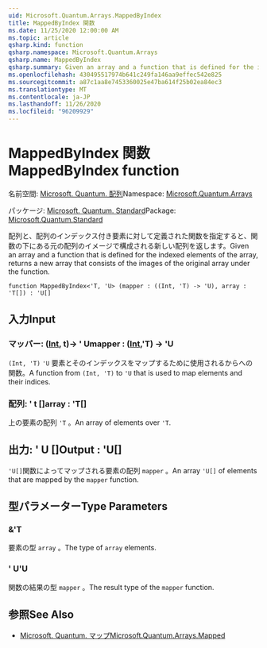 ```yaml
---
uid: Microsoft.Quantum.Arrays.MappedByIndex
title: MappedByIndex 関数
ms.date: 11/25/2020 12:00:00 AM
ms.topic: article
qsharp.kind: function
qsharp.namespace: Microsoft.Quantum.Arrays
qsharp.name: MappedByIndex
qsharp.summary: Given an array and a function that is defined for the indexed elements of the array, returns a new array that consists of the images of the original array under the function.
ms.openlocfilehash: 430495517974b641c249fa146aa9effec542e825
ms.sourcegitcommit: a87c1aa8e7453360025e47ba614f25b02ea84ec3
ms.translationtype: MT
ms.contentlocale: ja-JP
ms.lasthandoff: 11/26/2020
ms.locfileid: "96209929"
---
```

# <a name="mappedbyindex-function"></a><span data-ttu-id="790ca-102">MappedByIndex 関数</span><span class="sxs-lookup"><span data-stu-id="790ca-102">MappedByIndex function</span></span>

<span data-ttu-id="790ca-103">名前空間: [Microsoft. Quantum. 配列](xref:Microsoft.Quantum.Arrays)</span><span class="sxs-lookup"><span data-stu-id="790ca-103">Namespace: [Microsoft.Quantum.Arrays](xref:Microsoft.Quantum.Arrays)</span></span>

<span data-ttu-id="790ca-104">パッケージ: [Microsoft. Quantum. Standard](https://nuget.org/packages/Microsoft.Quantum.Standard)</span><span class="sxs-lookup"><span data-stu-id="790ca-104">Package: [Microsoft.Quantum.Standard](https://nuget.org/packages/Microsoft.Quantum.Standard)</span></span>


<span data-ttu-id="790ca-105">配列と、配列のインデックス付き要素に対して定義された関数を指定すると、関数の下にある元の配列のイメージで構成される新しい配列を返します。</span><span class="sxs-lookup"><span data-stu-id="790ca-105">Given an array and a function that is defined for the indexed elements of the array, returns a new array that consists of the images of the original array under the function.</span></span>

```qsharp
function MappedByIndex<'T, 'U> (mapper : ((Int, 'T) -> 'U), array : 'T[]) : 'U[]
```


## <a name="input"></a><span data-ttu-id="790ca-106">入力</span><span class="sxs-lookup"><span data-stu-id="790ca-106">Input</span></span>

### <a name="mapper--intt---u"></a><span data-ttu-id="790ca-107">マッパー: ([Int](xref:microsoft.quantum.lang-ref.int), t)-> ' U</span><span class="sxs-lookup"><span data-stu-id="790ca-107">mapper : ([Int](xref:microsoft.quantum.lang-ref.int),'T) -> 'U</span></span>

<span data-ttu-id="790ca-108">`(Int, 'T)` `'U` 要素とそのインデックスをマップするために使用されるからへの関数。</span><span class="sxs-lookup"><span data-stu-id="790ca-108">A function from `(Int, 'T)` to `'U` that is used to map elements and their indices.</span></span>


### <a name="array--t"></a><span data-ttu-id="790ca-109">配列: ' t []</span><span class="sxs-lookup"><span data-stu-id="790ca-109">array : 'T[]</span></span>

<span data-ttu-id="790ca-110">上の要素の配列 `'T` 。</span><span class="sxs-lookup"><span data-stu-id="790ca-110">An array of elements over `'T`.</span></span>



## <a name="output--u"></a><span data-ttu-id="790ca-111">出力: ' U []</span><span class="sxs-lookup"><span data-stu-id="790ca-111">Output : 'U[]</span></span>

<span data-ttu-id="790ca-112">`'U[]`関数によってマップされる要素の配列 `mapper` 。</span><span class="sxs-lookup"><span data-stu-id="790ca-112">An array `'U[]` of elements that are mapped by the `mapper` function.</span></span>

## <a name="type-parameters"></a><span data-ttu-id="790ca-113">型パラメーター</span><span class="sxs-lookup"><span data-stu-id="790ca-113">Type Parameters</span></span>

### <a name="t"></a><span data-ttu-id="790ca-114">&</span><span class="sxs-lookup"><span data-stu-id="790ca-114">'T</span></span>

<span data-ttu-id="790ca-115">要素の型 `array` 。</span><span class="sxs-lookup"><span data-stu-id="790ca-115">The type of `array` elements.</span></span>
### <a name="u"></a><span data-ttu-id="790ca-116">' U</span><span class="sxs-lookup"><span data-stu-id="790ca-116">'U</span></span>

<span data-ttu-id="790ca-117">関数の結果の型 `mapper` 。</span><span class="sxs-lookup"><span data-stu-id="790ca-117">The result type of the `mapper` function.</span></span>

## <a name="see-also"></a><span data-ttu-id="790ca-118">参照</span><span class="sxs-lookup"><span data-stu-id="790ca-118">See Also</span></span>

- [<span data-ttu-id="790ca-119">Microsoft. Quantum. マップ</span><span class="sxs-lookup"><span data-stu-id="790ca-119">Microsoft.Quantum.Arrays.Mapped</span></span>](xref:Microsoft.Quantum.Arrays.Mapped)